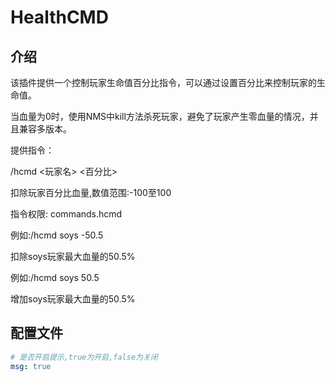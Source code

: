 # HealthCMD

## 介绍

该插件提供一个控制玩家生命值百分比指令，可以通过设置百分比来控制玩家的生命值。

当血量为0时，使用NMS中kill方法杀死玩家，避免了玩家产生零血量的情况，并且兼容多版本。

提供指令：

/hcmd <玩家名> <百分比>

扣除玩家百分比血量,数值范围:-100至100

指令权限: commands.hcmd

例如:/hcmd soys -50.5

扣除soys玩家最大血量的50.5%

例如:/hcmd soys 50.5

增加soys玩家最大血量的50.5%

## 配置文件

```yaml
# 是否开启提示,true为开启,false为关闭
msg: true
````
